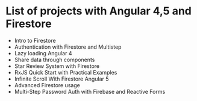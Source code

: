 # List of projects with Angular 4,5 and Firestore
<ul>
  <li>Intro to Firestore</li>
  <li>Authentication with Firestore and Multistep</li>
  <li>Lazy loading Angular 4</li>
  <li>Share data through components</li>
  <li>Star Review System with Firestore</li>
  <li>RxJS Quick Start with Practical Examples</li>
  <li>Infinite Scroll With Firestore Angular 5</li>
  <li>Advanced Firestore usage</li>
  <li>Multi-Step Password Auth with Firebase and Reactive Forms</li>
</ul>
